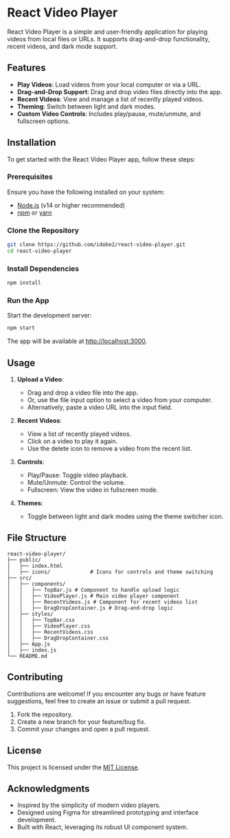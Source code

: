
# React Video Player

React Video Player is a simple and user-friendly application for playing videos from local files or URLs. It supports drag-and-drop functionality, recent videos, and dark mode support.

## Features

- **Play Videos**: Load videos from your local computer or via a URL.
- **Drag-and-Drop Support**: Drag and drop video files directly into the app.
- **Recent Videos**: View and manage a list of recently played videos.
- **Theming**: Switch between light and dark modes.
- **Custom Video Controls**: Includes play/pause, mute/unmute, and fullscreen options.

## Installation

To get started with the React Video Player app, follow these steps:

### Prerequisites

Ensure you have the following installed on your system:

- [Node.js](https://nodejs.org/) (v14 or higher recommended)
- [npm](https://www.npmjs.com/) or [yarn](https://yarnpkg.com/)

### Clone the Repository

```bash
git clone https://github.com/idobe2/react-video-player.git
cd react-video-player
```

### Install Dependencies

```bash
npm install
```

### Run the App

Start the development server:

```bash
npm start
```

The app will be available at [http://localhost:3000](http://localhost:3000).

## Usage

1. **Upload a Video**:
   - Drag and drop a video file into the app.
   - Or, use the file input option to select a video from your computer.
   - Alternatively, paste a video URL into the input field.

2. **Recent Videos**:
   - View a list of recently played videos.
   - Click on a video to play it again.
   - Use the delete icon to remove a video from the recent list.

3. **Controls**:
   - Play/Pause: Toggle video playback.
   - Mute/Unmute: Control the volume.
   - Fullscreen: View the video in fullscreen mode.

4. **Themes**:
   - Toggle between light and dark modes using the theme switcher icon.

## File Structure

```
react-video-player/
├── public/
│   ├── index.html
│   ├── icons/             # Icons for controls and theme switching
├── src/
│   ├── components/
│   │   ├── TopBar.js # Component to handle upload logic
│   │   ├── VideoPlayer.js # Main video player component
│   │   ├── RecentVideos.js # Component for recent videos list
│   │   ├── DragDropContainer.js # Drag-and-drop logic
│   ├── styles/
│   │   ├── TopBar.css
│   │   ├── VideoPlayer.css
│   │   ├── RecentVideos.css
│   │   ├── DragDropContainer.css
│   ├── App.js
│   ├── index.js
└── README.md
```

## Contributing

Contributions are welcome! If you encounter any bugs or have feature suggestions, feel free to create an issue or submit a pull request.

1. Fork the repository.
2. Create a new branch for your feature/bug fix.
3. Commit your changes and open a pull request.

## License

This project is licensed under the [MIT License](LICENSE).

## Acknowledgments

- Inspired by the simplicity of modern video players.
- Designed using Figma for streamlined prototyping and interface development.
- Built with React, leveraging its robust UI component system.
